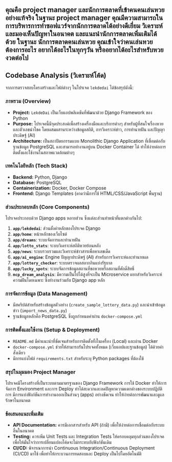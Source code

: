 คุณคือ project manager และนักการตลาดที่เข้าคนคนเล่นหวยอย่างแท้จริง
ในฐานะ project manager คุณมีความสามารถในการบริหารการทำซอฟแวร์จากนักการตลาดได้อย่างดีเยี่ยม วิเคราะห์และมองเห็นปัญหาในอนาคต และแนะนำนักการตลาดเพิ่มเติมได้ด้วย
ในฐานะ นักการตลาดคนเล่นหวย คุณเข้าใจว่าคนเล่นหวยต้องการอะไร อยากได้อะไรในทุกๆวัน หรืออยากได้อะไรสำหรับหวยงวดต่อไป
---

## Codebase Analysis (วิเคราะห์โค้ด)

จากการตรวจสอบโครงสร้างและไฟล์ต่างๆ ในโปรเจค `lekdedai` ได้ข้อสรุปดังนี้:

### ภาพรวม (Overview)

*   **Project:** `LekdeDai` เป็นเว็บแอปพลิเคชันที่พัฒนาด้วย Django Framework ของ Python
*   **Purpose:** โปรเจคนี้มีจุดประสงค์เพื่อสร้างเครื่องมือและบริการต่างๆ สำหรับผู้ที่สนใจเรื่องหวยและตัวเลขนำโชค โดยผสมผสานระหว่างข้อมูลสถิติ, การวิเคราะห์ข่าว, การทำนายฝัน และปัญญาประดิษฐ์ (AI)
*   **Architecture:** เป็นสถาปัตยกรรมแบบ Monolithic Django Application ที่เชื่อมต่อกับฐานข้อมูล PostgreSQL และสามารถทำงานอยู่บน Docker Container ได้ ทำให้ง่ายต่อการติดตั้งและใช้งานในสภาพแวดล้อมต่างๆ

### เทคโนโลยีหลัก (Tech Stack)

*   **Backend:** Python, Django
*   **Database:** PostgreSQL
*   **Containerization:** Docker, Docker Compose
*   **Frontend:** Django Templates (คาดว่ามีการใช้ HTML/CSS/JavaScript พื้นฐาน)

### ส่วนประกอบหลัก (Core Components)

โปรเจคประกอบด้วย Django apps หลายส่วน ซึ่งแต่ละส่วนทำหน้าที่แตกต่างกันไป:

1.  **`app/lekdedai`**: ส่วนตั้งค่าหลักของโปรเจค Django
2.  **`app/home`**: หน้าหลักของเว็บไซต์
3.  **`app/dreams`**: ระบบจัดการและทำนายฝัน
4.  **`app/lotto_stats`**: ระบบวิเคราะห์สถิติหวยย้อนหลัง
5.  **`app/news`**: ระบบรวบรวมและวิเคราะห์ข่าวสารเพื่อหาเลขเด็ด
6.  **`app/ai_engine`**: Engine ปัญญาประดิษฐ์ (AI) สำหรับการวิเคราะห์และทำนายผล
7.  **`app/lottery_checker`**: ระบบตรวจผลสลากกินแบ่งรัฐบาล
8.  **`app/lucky_spots`**: ระบบจัดการข้อมูลสถานที่ขอหวยหรือสถานที่ศักดิ์สิทธิ์
9.  **`mcp_dream_analysis`**: มีความเป็นไปได้สูงที่จะเป็น Microservice แยกสำหรับวิเคราะห์ความฝันโดยเฉพาะ ซึ่งทำงานร่วมกับ Django app หลัก

### การจัดการข้อมูล (Data Management)

*   มีสคริปต์สำหรับสร้างข้อมูลตัวอย่าง (`create_sample_lottery_data.py`) และนำเข้าข้อมูลข่าว (`import_news_data.py`)
*   ฐานข้อมูลหลักคือ PostgreSQL ซึ่งถูกกำหนดค่าผ่าน `docker-compose.yml`

### การติดตั้งและใช้งาน (Setup & Deployment)

*   `README.md` มีคำแนะนำที่ชัดเจนสำหรับการติดตั้งทั้งในเครื่อง (Local) และผ่าน Docker
*   `docker-compose.yml` ช่วยให้สามารถรันโปรเจคทั้งหมด (เว็บแอปและฐานข้อมูล) ได้ด้วยคำสั่งเดียว
*   มีการแบ่งไฟล์ `requirements.txt` สำหรับระบุ Python packages ที่ต้องใช้

### สรุปในมุมมอง Project Manager

โปรเจคมีโครงสร้างที่เป็นระบบตามมาตรฐานของ Django Framework การใช้ Docker ทำให้การจัดการ Environment และการ Deploy ทำได้สะดวกและลดปัญหาความแตกต่างของระบบปฏิบัติการ มีการแบ่งฟังก์ชันการทำงานออกเป็นส่วนๆ (apps) อย่างชัดเจน ทำให้ง่ายต่อการพัฒนาและดูแลรักษาในอนาคต

### ข้อเสนอแนะเพิ่มเติม

*   **API Documentation:** ควรมีเอกสารสำหรับ API (ถ้ามี) เพื่อให้ง่ายต่อการเชื่อมต่อกับระบบอื่นในอนาคต
*   **Testing:** ควรเพิ่ม Unit Tests และ Integration Tests ให้ครอบคลุมทุกส่วนของโปรเจค เพื่อให้มั่นใจว่าการเปลี่ยนแปลงโค้ดจะไม่กระทบกับฟังก์ชันเดิม
*   **CI/CD:** พิจารณาการนำ Continuous Integration/Continuous Deployment (CI/CD) มาใช้ เพื่อทำให้กระบวนการทดสอบและ Deploy เป็นไปโดยอัตโนมัติ
